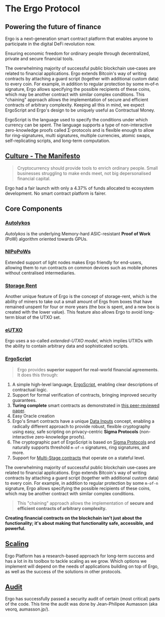 # The Ergo Protocol

## Powering the future of finance

Ergo is a next-generation smart contract platform that enables anyone to participate in the digital DeFi revolution now.

Ensuring economic freedom for ordinary people through decentralized, private and secure financial tools.

The overwhelming majority of successful public blockchain use‐cases are related to financial applications. Ergo extends Bitcoin's way of writing contracts by attaching a guard script (together with additional custom data) to every coin. For example, in addition to regular protection by some m‐of‐n signature, Ergo allows specifying the possible recipients of these coins, which may be another contract with similar complex conditions. This "chaining" approach allows the implementation of secure and efficient contracts of arbitrary complexity. Keeping all this in mind, we expect ErgoScript and Ergo's design to be uniquely useful as Contractual Money.


ErgoScript is the language used to specify the conditions under which currency can be spent. The language supports a type of non-interactive zero-knowledge proofs called Σ-protocols and is flexible enough to allow for ring-signatures, multi signatures, multiple currencies, atomic swaps, self-replicating scripts, and long-term computation.


## [Culture - The Manifesto](https://ergoplatform.org/en/blog/2021-04-26-the-ergo-manifesto/)
                                                
> Cryptocurrency should provide tools to enrich ordinary people. Small businesses struggling to make ends meet, not big depersonalised financial capital.

Ergo had a fair launch with only a 4.37% of funds allocated to ecosystem development. No smart contract platform is fairer. 

## Core Components

### [Autolykos](/dev/protocol/autolykos)

*Autolykos* is the underlying Memory-hard ASIC-resistant **Proof of Work** (PoW) algorithm oriented towards GPUs. 

### [NIPoPoWs](/dev/protocol/nipopow)

Extended support of light nodes makes Ergo friendly for end-users, allowing them to run contracts on common devices such as mobile phones without centralised intermediaries. 

### [Storage Rent](/dev/protocol/rent)
Another unique feature of Ergo is the concept of storage-rent, which is the ability of miners to take out a small amount of Ergs from boxes that have remained unspent for four or more years (the box is spent, and a new box is created with the lower value). This feature also allows Ergo to avoid long-term bloat of the UTXO set. 

### [eUTXO](eutxo.md)

Ergo uses a so-called *extended-UTXO model*, which implies UTXOs with the ability to contain arbitrary data and sophisticated scripts. 



### [ErgoScript](/dev/scs/ergoscript)


> Ergo provides **superior support for real-world financial agreements**. It does this through:

   
1. A simple high-level language, [ErgoScript](/dev/scs/ergoscript), enabling clear descriptions of contractual logic.
2. Support for formal verification of contracts, bringing improved security guarantees.
3. **Turing complete** smart contracts as demonstrated in [this peer-reviewed paper](https://arxiv.org/pdf/1806.10116v1.pdf).
4. Easy Oracle creation
6. Ergo's Smart contracts have a unique [Data Inputs](/dev/scs/data-inputs) concept, enabling a radically different approach to provide robust, flexible cryptography using easy, safe scripting on privacy-centric **Sigma Protocols** (non-interactive zero-knowledge proofs). 
7. The cryptographic part of ErgoScript is based on [Sigma Protocols](/dev/scs/sigma) and naturally supports threshold `m-of-n` signatures, ring signatures, and more. 
8. Support for [Multi-Stage contracts](/dev/scs/multi) that operate on a stateful level. 

The overwhelming majority of successful public blockchain use‐cases are related to financial applications. Ergo extends Bitcoin's way of writing contracts by attaching a guard script (together with additional custom data) to every coin. For example, in addition to regular protection by some `m‐of‐n` signature, Ergo allows specifying the possible recipients of these coins, which may be another contract with similar complex conditions. 

> This "chaining" approach allows the implementation of **secure and efficient contracts of arbitrary complexity.**


**Creating financial contracts on the blockchain isn't just about the functionality; it's about making that functionality safe, accessible, and powerful.**


## [Scaling](/dev/protocol/scaling)

Ergo Platform has a research-based approach for long-term success and has a lot in its toolbox to tackle scaling as we grow. Which options we implement will depend on the needs of applications building on top of Ergo, as well as the success of the solutions in other protocols. 

## [Audit](../protocol/audit.md)

Ergo has successfully passed a security audit of certain (most critical) parts of the code. This time the audit was done by Jean-Philipee Aumasson (aka veorq, aumasson.jp/).

